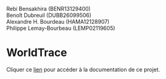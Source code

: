 Rebi Bensakhira (BENR13129400)  
Benoît Dubreuil (DUBB26099506)  
Alexandre H. Bourdeau (HAMA12128907)  
Philippe Lemay-Bourbeau (LEMP02119605)  

# WorldTrace
Cliquer ce [lien](./project/README.md) pour accéder à la documentation de ce projet.